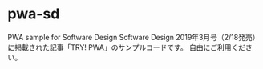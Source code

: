# pwa-sd
PWA sample for Software Design
Software Design 2019年3月号（2/18発売）に掲載された記事「TRY! PWA」のサンプルコードです。
自由にご利用ください。
